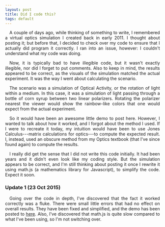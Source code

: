 ```yaml
---
layout: post
title: Did I code this?
tags: default
---
```

<div markdown="1" style="text-align: justify">&emsp;A couple of days ago, while thinking of something to write, I remembered a virtual optics simulation I created back in early 2011.  I thought about posting it; but before that, I decided to check over my code to ensure that I actually did program it correctly.  I ran into an issue, however: I couldn't understand what my code was doing.

&emsp;Now, it is typically bad to have illegible code, but it wasn't exactly illegible, nor did I forget to put comments.  Also to keep in mind, the results appeared to be correct, as the visuals of the simulation matched the actual experiment.   It was the way I went about calculating the scenario.

&emsp;The scenario was a simulation of Optical Activity, or the rotation of light within a medium.  In this case, it was a simulation of light passing through a bottle of corn syrup between two linear polarizers.  Rotating the polarizer nearest the viewer would show the rainbow-like colors that one would expect from the actual experiment.  

&emsp;So it would have been an awesome little demo to post here.  However, I wanted to talk about how it worked, and I forgot about the method I used.  If I were to recreate it today, my intuition would have been to use Jones Calculus---matrix calculations for optics---to compute the expected result.  I, instead, used an obscure method from my Optics textbook (that I've since found again) to compute the results.

&emsp;I really did get the sense that I did not write this code initially.  It had been years and it didn't even look like my coding style.  But the simulation appears to be correct, and I'm still thinking about posting it once I rewrite it using math.js (a mathematics library for Javascript), to simplify the code.  Expect it soon.

### Update 1 (23 Oct 2015)

&emsp;Going over the code in depth, I've discovered that the fact it worked correctly was a fluke.  There were small little errors that had no effect on overall results.  They have been fixed and simplified, and the demo has been posted to [here](../../../../../demo/syrup/syrup.html).  Also, I've discovered that math.js is quite slow compared to what I've been using, so I'm not switching over.
</div>